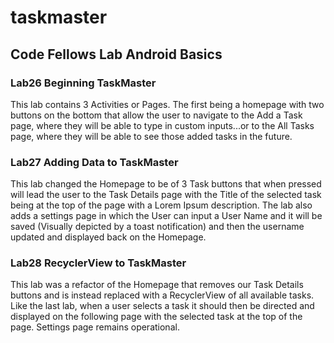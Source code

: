 # taskmaster

## Code Fellows Lab Android Basics

### Lab26 Beginning TaskMaster

This lab contains 3 Activities or Pages. The first being a homepage with two buttons on 
the bottom that allow the user to navigate to the Add a Task page, where they will be able to 
type in custom inputs...or to the All Tasks page, where they will be able to see those added tasks in 
the future.

### Lab27 Adding Data to TaskMaster

This lab changed the Homepage to be of 3 Task buttons that when pressed will lead the user
to the Task Details page with the Title of the selected task being at the top of the page
with a Lorem Ipsum description. The lab also adds a settings page in which the User can 
input a User Name and it will be saved (Visually depicted by a toast notification) and then 
the username updated and displayed back on the Homepage.

### Lab28 RecyclerView to TaskMaster

This lab was a refactor of the Homepage that removes our Task Details buttons and is instead
replaced with a RecyclerView of all available tasks. Like the last lab, when a user selects a task
it should then be directed and displayed on the following page with the selected task at the top
of the page. Settings page remains operational.


